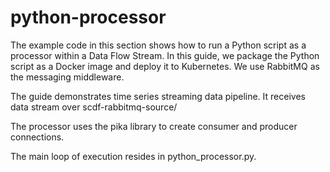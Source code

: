 # python-processor

The example code in this section shows how to run a Python script
as a processor within a Data Flow Stream.
In this guide, we package the Python script as a Docker image and
deploy it to Kubernetes. We use RabbitMQ as the messaging middleware.


The guide demonstrates time series streaming data pipeline.
It receives data stream over scdf-rabbitmq-source/

The processor uses the pika library to create
consumer and producer connections.

The main loop of execution resides in python_processor.py.
